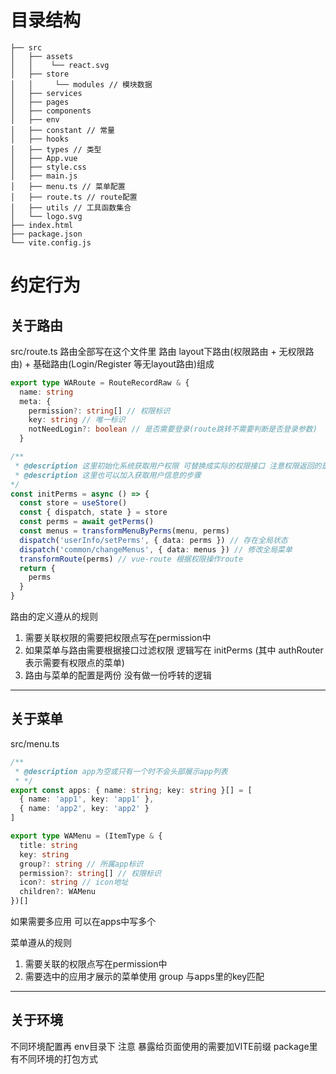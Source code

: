 # 目录结构

```
├── src
│   ├── assets
│   │    └── react.svg
│   ├── store
│   │     └── modules // 模块数据
│   ├── services
│   ├── pages
│   ├── components
│   ├── env
│   ├── constant // 常量
│   ├── hooks
│   ├── types // 类型
│   ├── App.vue
│   ├── style.css
│   ├── main.js
│   ├── menu.ts // 菜单配置
│   ├── route.ts // route配置
│   ├── utils // 工具函数集合
│   └── logo.svg
├── index.html
├── package.json
└── vite.config.js
```

# 约定行为

## 关于路由

src/route.ts
路由全部写在这个文件里
路由 layout下路由(权限路由 + 无权限路由) + 基础路由(Login/Register 等无layout路由)组成

```typescript
export type WARoute = RouteRecordRaw & {
  name: string
  meta: {
    permission?: string[] // 权限标识
    key: string // 唯一标识
    notNeedLogin?: boolean // 是否需要登录(route跳转不需要判断是否登录参数)
  }

/**
 * @description 这里初始化系统获取用户权限 可替换成实际的权限接口 注意权限返回的是约定好的 字符集合 比如['cs:xxxxxx'] 超管可约定一个超管字符集['*\/*']表示拥有所有权限
 * @description 这里也可以加入获取用户信息的步骤
*/
const initPerms = async () => {
  const store = useStore()
  const { dispatch, state } = store
  const perms = await getPerms()
  const menus = transformMenuByPerms(menu, perms)
  dispatch('userInfo/setPerms', { data: perms }) // 存在全局状态
  dispatch('common/changeMenus', { data: menus }) // 修改全局菜单
  transformRoute(perms) // vue-route 根据权限操作route
  return {
    perms
  }
}

```

路由的定义遵从的规则

1. 需要关联权限的需要把权限点写在permission中
2. 如果菜单与路由需要根据接口过滤权限 逻辑写在 initPerms
   (其中 authRouter表示需要有权限点的菜单)
3. 路由与菜单的配置是两份 没有做一份呼转的逻辑

---

## 关于菜单

src/menu.ts

```typescript
/**
 * @description app为空或只有一个时不会头部展示app列表
 * */
export const apps: { name: string; key: string }[] = [
  { name: 'app1', key: 'app1' },
  { name: 'app2', key: 'app2' }
]

export type WAMenu = (ItemType & {
  title: string
  key: string
  group?: string // 所属app标识
  permission?: string[] // 权限标识
  icon?: string // icon地址
  children?: WAMenu
})[]
```

如果需要多应用 可以在apps中写多个

菜单遵从的规则

1. 需要关联的权限点写在permission中
2. 需要选中的应用才展示的菜单使用 group 与apps里的key匹配

---

## 关于环境

不同环境配置再 env目录下
注意 暴露给页面使用的需要加VITE前缀
package里有不同环境的打包方式
